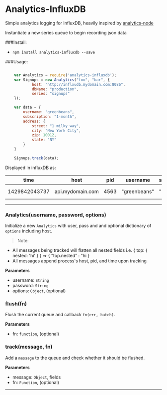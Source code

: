 # Analytics-InfluxDB

Simple analytics logging for InfluxDB, heavily inspired by [analytics-node](https://github.com/segmentio/analytics-node)

Instantiate a new series queue to begin recording json data


###Install: 
  
  - `npm install analytics-influxdb --save`

###Usage:

``` javascript

	var Analytics = require('analytics-influxdb');
	var Signups = new Analytics("foo", "bar", {
			host: "http://inflxudb.mydomain.com:8086",
			dbName: "production",
			series: "signups"
	});

	var data = {
		username: "greenbeans",
		subscription: "1-month",
		address: {
			street: "1 milky way",
			city: "New York City",
			zip: 10012,
			state: "NY"
		}
	}

	Signups.track(data);
```

Displayed in influxDB as:

| time | host | pid| username | subscription | address.street | address.city | address.zip | address.state |
| ---- | ---| ---- |------- | -----| ------------- | -------------| ------------- | -------------|
| 1429842043737 | api.mydomain.com | 4563 | "greenbeans" | "1-month" | "1 milky way" | "New York City" |  10012 | NY |


* * *

### Analytics(username, password, options) 

Initialize a new `Analytics` with user, pass and and
optional dictionary of `options` including host.

> Note: 
 - All messages being tracked will flatten all nested fields i.e. { top: { nested: 'hi' } } => { "top.nested" : "hi }
 - All messages append process's host, pid, and time upon tracking

**Parameters**
* username: `String`
* password: `String`
* options: `Object`, (optional)


### flush(fn) 

Flush the current queue and callback `fn(err, batch)`.

**Parameters**
* fn: `function`, (optional)

### track(message, fn) 

Add a `message` to the queue and check whether it should be
flushed.

**Parameters**
* message: `Object`, fields
* fn: `Function`, (optional)

* * *











